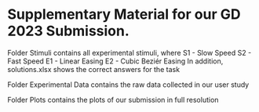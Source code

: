 # Supplementary Material for our GD 2023 Submission.

Folder Stimuli contains all experimental stimuli, where
S1 - Slow Speed
S2 - Fast Speed
E1 - Linear Easing
E2 - Cubic Beziér Easing
In addition, solutions.xlsx shows the correct answers for the task

Folder Experimental Data contains the raw data collected in our user study

Folder Plots contains the plots of our submission in full resolution
